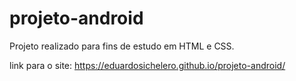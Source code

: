 # projeto-android
Projeto realizado para fins de estudo em HTML e CSS.

link para o site: https://eduardosichelero.github.io/projeto-android/

